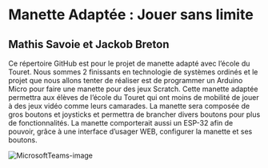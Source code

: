 # Manette Adaptée : Jouer sans limite
## Mathis Savoie et Jackob Breton
Ce répertoire GitHub est pour le projet de manette adapté avec l’école du Touret. Nous sommes 2 finissants en technologie de systèmes ordinés et le projet que nous allons tenter de réaliser est de programmer un Arduino Micro pour faire une manette pour des jeux Scratch. Cette manette adaptée permettra aux élèves de l’école du Touret qui ont moins de mobilité de jouer à des jeux vidéo comme leurs camarades. La manette sera composée de gros boutons et joysticks et permettra de brancher divers boutons pour plus de fonctionnalités. La manette comporterait aussi un ESP-32 afin de pouvoir, grâce à une interface d’usager WEB, configurer la manette et ses boutons.

![MicrosoftTeams-image](https://user-images.githubusercontent.com/112187263/228635922-79d82c7b-6acc-4ed3-beb2-97a8d4c673db.png)

